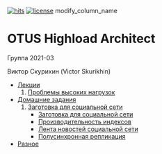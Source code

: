 [![hits](https://hits.deltapapa.io/github/vskurikhin/otus-highload-architect-2021-03-VSkurikhin.svg)](https://hits.deltapapa.io)
[![license](https://img.shields.io/github/license/vskurikhin/otus-highload-architect-2021-03-VSkurikhin)](https://raw.githubusercontent.com/vskurikhin/otus-highload-architect-2021-03-VSkurikhin/main/LICENSE)
modify_column_name
# OTUS Highload Architect

Группа 2021-03

Виктор Скурихин (Victor Skurikhin)

- [Лекции](doc/lectures.md)
    1. [Проблемы высоких нагрузок](doc/lectures.md#проблемы-высоких-нагрузок)
- [Домашние задания](doc/homeworks.md)
    1. [Заготовка для социальной сети](doc/solutions_of_homework.md#заготовка-для-социальной-сети)
        - [Заготовка для социальной сети](doc/solutions_of_homework.md#заготовка-для-социальной-сети)
        - [Производительность индексов](doc/solutions_of_homework.md#производительность-индексов)
        - [Лента новостей социальной сети](solutions_of_homework.md#лента-новостей-социальной-сети)
        - [Полусинхронная репликация](doc/solutions_of_homework.md#полусинхронная-репликация)
- [Разное](doc/other.md)
